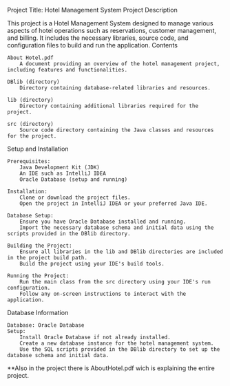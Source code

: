Project Title: Hotel Management System
Project Description

This project is a Hotel Management System designed to manage various aspects of hotel operations such as reservations, customer management, and billing. It includes the necessary libraries, source code, and configuration files to build and run the application.
Contents

    About Hotel.pdf
        A document providing an overview of the hotel management project, including features and functionalities.

    DBlib (directory)
        Directory containing database-related libraries and resources.

    lib (directory)
        Directory containing additional libraries required for the project.

    src (directory)
        Source code directory containing the Java classes and resources for the project.

Setup and Installation

    Prerequisites:
        Java Development Kit (JDK)
        An IDE such as IntelliJ IDEA
        Oracle Database (setup and running)

    Installation:
        Clone or download the project files.
        Open the project in IntelliJ IDEA or your preferred Java IDE.

    Database Setup:
        Ensure you have Oracle Database installed and running.
        Import the necessary database schema and initial data using the scripts provided in the DBlib directory.

    Building the Project:
        Ensure all libraries in the lib and DBlib directories are included in the project build path.
        Build the project using your IDE's build tools.

    Running the Project:
        Run the main class from the src directory using your IDE's run configuration.
        Follow any on-screen instructions to interact with the application.

Database Information

    Database: Oracle Database
    Setup:
        Install Oracle Database if not already installed.
        Create a new database instance for the hotel management system.
        Use the SQL scripts provided in the DBlib directory to set up the database schema and initial data.
**Also in the project there is AboutHotel.pdf wich is explaining the entire project.
        
